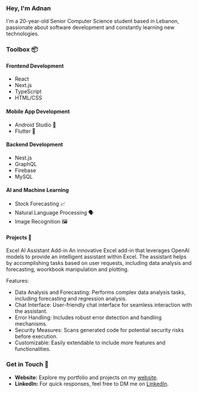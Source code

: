 ### Hey, I'm Adnan

I'm a 20-year-old Senior Computer Science student based in Lebanon, passionate about software development and constantly learning new technologies.

### Toolbox 📦

#### Frontend Development
- React
- Next.js
- TypeScript
- HTML/CSS

#### Mobile App Development
- Android Studio 📱
- Flutter 📱


#### Backend Development
- Nest.js
- GraphQL
- Firebase
- MySQL

#### AI and Machine Learning
- Stock Forecasting 📈
- Natural Language Processing 🗣️
- Image Recognition 🖼️

#### Projects 🚀
Excel AI Assistant Add-in
An innovative Excel add-in that leverages OpenAI models to provide an intelligent assistant within Excel. The assistant helps by accomplishing tasks based on user requests, including data analysis and forecasting, woorkbook manipulation and plotting.

Features:

- Data Analysis and Forecasting: Performs complex data analysis tasks, including forecasting and regression analysis.
- Chat Interface: User-friendly chat interface for seamless interaction with the assistant.
- Error Handling: Includes robust error detection and handling mechanisms.
- Security Measures: Scans generated code for potential security risks before execution.
- Customizable: Easily extendable to include more features and functionalities.
    
### Get in Touch 📧

- **Website:** Explore my portfolio and projects on my [website](https://adnankabbani01.github.io/Personal-Website/).
- **LinkedIn:** For quick responses, feel free to DM me on [LinkedIn](www.linkedin.com/in/adnan-kabbani-a231019201900000000).
